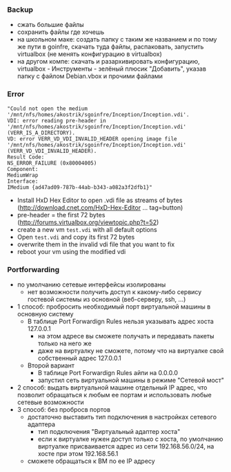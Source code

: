 ### Backup
   + сжать большие файлы
   + сохранить файлы где хочешь
   + на школьном маке: создать папку с таким же названием и по тому же пути в goinfre, скачать туда файлы, распаковать, запустить virtualbox (не менять конфигурацию в virtualbox)
   + на другом компе: скачать и разархивировать конфигурацию, virtualbox - Инструменты - зелёный плюсик "Добавить", указав папку с файлом Debian.vbox и прочими файлами

### Error
```
"Could not open the medium '/mnt/nfs/homes/akostrik/sgoinfre/Inception/Inception.vdi'.
VDI: error reading pre-header in '/mnt/nfs/homes/akostrik/sgoinfre/Inception/Inception.vdi' (VERR_IS_A_DIRECTORY).
VD: error VERR_VD_VDI_INVALID_HEADER opening image file '/mnt/nfs/homes/akostrik/sgoinfre/Inception/Inception.vdi' (VERR_VD_VDI_INVALID_HEADER).
Result Code: 
NS_ERROR_FAILURE (0x80004005)
Component: 
MediumWrap
Interface: 
IMedium {ad47ad09-787b-44ab-b343-a082a3f2dfb1}" 
```
* Install HxD Hex Editor to open .vdi file as streams of bytes (http://download.cnet.com/HxD-Hex-Editor ... tag=button)
* pre-header = the first 72 bytes (http://forums.virtualbox.org/viewtopic.php?t=52)
* create a new vm `test.vdi` with all default options
* Open `test.vdi` and copy its first 72 bytes
* overwrite them in the invalid vdi file that you want to fix
* reboot your vm using the modified vdi

### Portforwarding
* по умолчанию сетевые интерфейсы изолированы
  + нет возможности получить доступ к какому-либо сервису гостевой системы из основной (веб-серверу, ssh, ...)
* 1 способ: пробросить необходимый порт виртуальной машины в основную систему
  + В таблице Port Forwardign Rules нельзя указывать адрес хоста 127.0.0.1
    - на этом адресе вы сможете получать и передавать пакеты только на него же
    - даже на виртуалку не сможете, потому что на виртуалке свой собственный адрес 127.0.0.1
  + Второй вариант
    - В таблице Port Forwardign Rules айпи на 0.0.0.0
    - запустил сеть виртуальной машины в режиме "Сетевой мост"
* 2 способ: выдать виртуальной машине отдельный IP адрес, что позволит обращаться к любым ее портам и использовать любые сетевые возможности
* 3 способ: без пробросв портов
  + достаточно выставить тип подключения в настройках сетевого адаптера
    - тип подключения "Виртуальный адаптер хоста"
    - если к виртуалке нужен доступ только с хоста, по умолчанию виртуалке присваивается адрес из сети 192.168.56.0/24, на хосте при этом 192.168.56.1
  + сможете обращаться к ВМ по ее IP адресу

